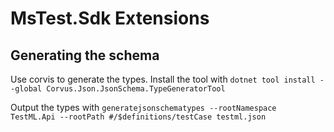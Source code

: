 # MsTest.Sdk Extensions

## Generating the schema

Use corvis to generate the types.
Install the tool with
```dotnet tool install --global Corvus.Json.JsonSchema.TypeGeneratorTool```

Output the types with
```generatejsonschematypes --rootNamespace TestML.Api --rootPath #/$definitions/testCase testml.json```
